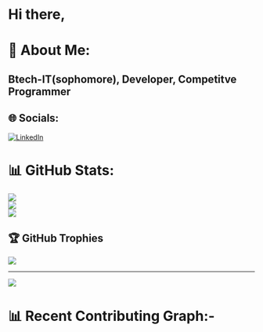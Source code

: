 <h1>Hi there,</h1>


# 💫 About Me:

<h2>Btech-IT(sophomore), Developer, Competitve Programmer</h2>


## 🌐 Socials:
[![LinkedIn](https://img.shields.io/badge/LinkedIn-%230077B5.svg?logo=linkedin&logoColor=white)](https://linkedin.com/in/https://www.linkedin.com/in/rohit-pandey-708875254/) 


# 📊 GitHub Stats:
![](https://github-readme-stats.vercel.app/api?username=Rohit-110&theme=vision-friendly-dark&hide_border=false&include_all_commits=false&count_private=true)<br/>
![](https://github-readme-streak-stats.herokuapp.com/?user=Rohit-110&theme=vision-friendly-dark&hide_border=false)<br/>
![](https://github-readme-stats.vercel.app/api/top-langs/?username=Rohit-110&theme=vision-friendly-dark&hide_border=false&include_all_commits=false&count_private=true&layout=compact)


## 🏆 GitHub Trophies
![](https://github-profile-trophy.vercel.app/?username=Rohit-110&theme=radical&no-frame=false&no-bg=false&margin-w=4)

---
[![](https://visitcount.itsvg.in/api?id=Rohit-110&icon=0&color=0)](https://visitcount.itsvg.in)

# 📊 Recent Contributing Graph:-

